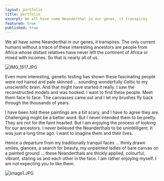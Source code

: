 ```yaml
---
layout: portfolio
title: portfolio
excerpt: We all have some Neanderthal in our genes, it transpires
featured: true
published: true
---
```

We all have some Neanderthal in our genes, it transpires. The only current humans without a trace of these interesting ancestors are people from Africa whose distant relatives have never left the continent of Africa or mixed with incomes. So that is nearly all of us.

![IMG_1517.JPG]({{site.baseurl}}/media/neandersad.jpg)

Even more interesting, genetic testing has shown these fascinating people were red haired and pale skinned ... sounding wonderfully Celtic to my unscientific brain. And that might have started it really. I saw the reconstructed models and was hooked. I want to find these people. Meet them face to face. The canvasses came out and I let my brushes fly back through the thousands of years.

I have been told these paintings are a bit scary, and I have to agree they are. Challenging might be a better word. But I never intended them to be pretty. They are not for the faint hearted. But I am enjoying the process of looking for our ancestors. I never believed the Neanderthals to be unintelligent. It was just a long time ago. I want to imagine them and their lives.

Hence a departure from my traditionally tranquil faces ... thinly drawn smiles, glances, a search for beauty, my unpainted ladies of bare canvas on a painted ground ... these Neanderthals are thickly applied, colourful, vibrant, staring us and each other in the face. I am rather enjoying myself. I am not expecting you to like them.

![image1.JPG]({{site.baseurl}}/media/neanderhappy.jpg)
